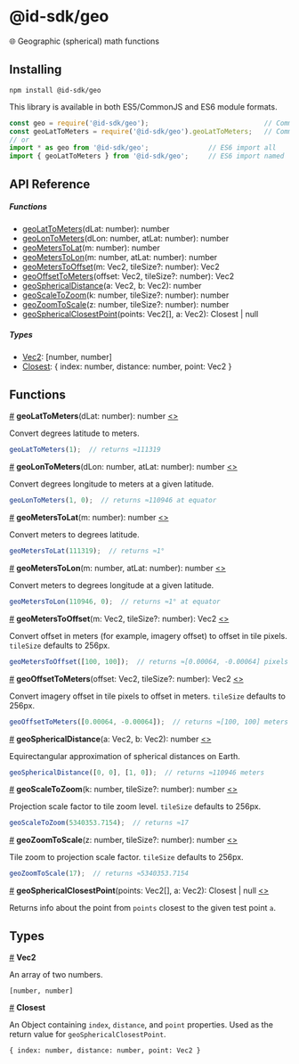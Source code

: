 # @id-sdk/geo

🌐 Geographic (spherical) math functions


## Installing

`npm install @id-sdk/geo`

This library is available in both ES5/CommonJS and ES6 module formats.

```js
const geo = require('@id-sdk/geo');                             // CommonJS import all
const geoLatToMeters = require('@id-sdk/geo').geoLatToMeters;   // CommonJS import named
// or
import * as geo from '@id-sdk/geo';               // ES6 import all
import { geoLatToMeters } from '@id-sdk/geo';     // ES6 import named
```


## API Reference

##### Functions
* [geoLatToMeters](#geoLatToMeters)(dLat: number): number
* [geoLonToMeters](#geoLonToMeters)(dLon: number, atLat: number): number
* [geoMetersToLat](#geoMetersToLat)(m: number): number
* [geoMetersToLon](#geoMetersToLon)(m: number, atLat: number): number
* [geoMetersToOffset](#geoMetersToOffset)(m: Vec2, tileSize?: number): Vec2
* [geoOffsetToMeters](#geoOffsetToMeters)(offset: Vec2, tileSize?: number): Vec2
* [geoSphericalDistance](#geoSphericalDistance)(a: Vec2, b: Vec2): number
* [geoScaleToZoom](#geoScaleToZoom)(k: number, tileSize?: number): number
* [geoZoomToScale](#geoZoomToScale)(z: number, tileSize?: number): number
* [geoSphericalClosestPoint](#geoSphericalClosestPoint)(points: Vec2[], a: Vec2): Closest | null

##### Types
* [Vec2](#Vec2): [number, number]
* [Closest](#Closest): { index: number, distance: number, point: Vec2 }


## Functions

<a name="geoLatToMeters" href="#geoLatToMeters">#</a> <b>geoLatToMeters</b>(dLat: number): number [<>](https://github.com/ideditor/id-sdk/blob/master/packages/math/geo/src/geo.ts#L19 "Source")

Convert degrees latitude to meters.

```js
geoLatToMeters(1);  // returns ≈111319
```


<a name="geoLonToMeters" href="#geoLonToMeters">#</a> <b>geoLonToMeters</b>(dLon: number, atLat: number): number [<>](https://github.com/ideditor/id-sdk/blob/master/packages/math/geo/src/geo.ts#L30 "Source")

Convert degrees longitude to meters at a given latitude.

```js
geoLonToMeters(1, 0);  // returns ≈110946 at equator
```


<a name="geoMetersToLat" href="#geoMetersToLat">#</a> <b>geoMetersToLat</b>(m: number): number [<>](https://github.com/ideditor/id-sdk/blob/master/packages/math/geo/src/geo.ts#L42 "Source")

Convert meters to degrees latitude.

```js
geoMetersToLat(111319);  // returns ≈1°
```


<a name="geoMetersToLon" href="#geoMetersToLon">#</a> <b>geoMetersToLon</b>(m: number, atLat: number): number [<>](https://github.com/ideditor/id-sdk/blob/master/packages/math/geo/src/geo.ts#L53 "Source")

Convert meters to degrees longitude at a given latitude.

```js
geoMetersToLon(110946, 0);  // returns ≈1° at equator
```


<a name="geoMetersToOffset" href="#geoMetersToOffset">#</a> <b>geoMetersToOffset</b>(m: Vec2, tileSize?: number): Vec2 [<>](https://github.com/ideditor/id-sdk/blob/master/packages/math/geo/src/geo.ts#L66 "Source")

Convert offset in meters (for example, imagery offset) to offset in tile pixels.  `tileSize` defaults to 256px.

```js
geoMetersToOffset([100, 100]);  // returns ≈[0.00064, -0.00064] pixels
```


<a name="geoOffsetToMeters" href="#geoOffsetToMeters">#</a> <b>geoOffsetToMeters</b>(offset: Vec2, tileSize?: number): Vec2 [<>](https://github.com/ideditor/id-sdk/blob/master/packages/math/geo/src/geo.ts#L78 "Source")

Convert imagery offset in tile pixels to offset in meters.  `tileSize` defaults to 256px.

```js
geoOffsetToMeters([0.00064, -0.00064]);  // returns ≈[100, 100] meters
```


<a name="geoSphericalDistance" href="#geoSphericalDistance">#</a> <b>geoSphericalDistance</b>(a: Vec2, b: Vec2): number [<>](https://github.com/ideditor/id-sdk/blob/master/packages/math/geo/src/geo.ts#L93 "Source")

Equirectangular approximation of spherical distances on Earth.

```js
geoSphericalDistance([0, 0], [1, 0]);  // returns ≈110946 meters
```


<a name="geoScaleToZoom" href="#geoScaleToZoom">#</a> <b>geoScaleToZoom</b>(k: number, tileSize?: number): number [<>](https://github.com/ideditor/id-sdk/blob/master/packages/math/geo/src/geo.ts#L106 "Source")

Projection scale factor to tile zoom level.  `tileSize` defaults to 256px.

```js
geoScaleToZoom(5340353.7154);  // returns ≈17
```


<a name="geoZoomToScale" href="#geoZoomToScale">#</a> <b>geoZoomToScale</b>(z: number, tileSize?: number): number [<>](https://github.com/ideditor/id-sdk/blob/master/packages/math/geo/src/geo.ts#L119 "Source")

Tile zoom to projection scale factor.  `tileSize` defaults to 256px.

```js
geoZoomToScale(17);  // returns ≈5340353.7154
```


<a name="geoSphericalClosestPoint" href="#geoSphericalClosestPoint">#</a> <b>geoSphericalClosestPoint</b>(points: Vec2[], a: Vec2): Closest | null [<>](https://github.com/ideditor/id-sdk/blob/master/packages/math/geo/src/geo.ts#L142 "Source")

Returns info about the point from `points` closest to the given test point `a`.



## Types

<a name="Vec2" href="#Vec2">#</a> <b>Vec2</b>

An array of two numbers.

`[number, number]`

<a name="Closest" href="#Closest">#</a> <b>Closest</b>

An Object containing `index`, `distance`, and `point` properties.  Used as the return value for `geoSphericalClosestPoint`.

`{ index: number, distance: number, point: Vec2 }`

